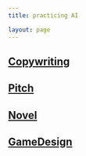 ```yaml
---
title: practicing AI

layout: page
---
```



## [Copywriting](./Copywriting/)

## [Pitch](./Pitch/)

## [Novel](./Novel/)

## [GameDesign](./GameDesign/)
